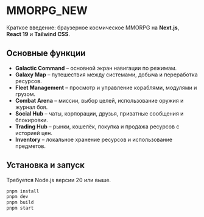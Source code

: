# MMORPG_NEW

Краткое введение: браузерное космическое MMORPG на **Next.js**, **React 19** и **Tailwind CSS**.

## Основные функции

- **Galactic Command** – основной экран навигации по режимам.
- **Galaxy Map** – путешествия между системами, добыча и переработка ресурсов.
- **Fleet Management** – просмотр и управление кораблями, модулями и грузом.
- **Combat Arena** – миссии, выбор целей, использование оружия и журнал боя.
- **Social Hub** – чаты, корпорации, друзья, приватные сообщения и блокировки.
- **Trading Hub** – рынки, кошелёк, покупка и продажа ресурсов с историей цен.
- **Inventory** – локальное хранение ресурсов и использование предметов.

## Установка и запуск

Требуется Node.js версии 20 или выше.

```bash
pnpm install
pnpm dev
pnpm build
pnpm start
```

